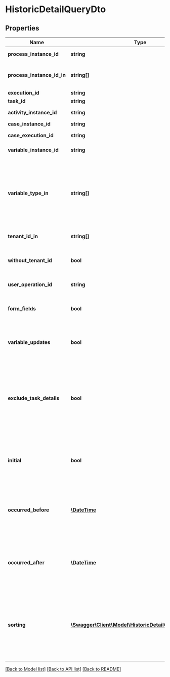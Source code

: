 # HistoricDetailQueryDto

## Properties
Name | Type | Description | Notes
------------ | ------------- | ------------- | -------------
**process_instance_id** | **string** | Filter by process instance id. | [optional] 
**process_instance_id_in** | **string[]** | Only include historic details which belong to one of the passed  process instance ids. | [optional] 
**execution_id** | **string** | Filter by execution id. | [optional] 
**task_id** | **string** | Filter by task id. | [optional] 
**activity_instance_id** | **string** | Filter by activity instance id. | [optional] 
**case_instance_id** | **string** | Filter by case instance id. | [optional] 
**case_execution_id** | **string** | Filter by case execution id. | [optional] 
**variable_instance_id** | **string** | Filter by variable instance id. | [optional] 
**variable_type_in** | **string[]** | Only include historic details where the variable updates belong to one of the passed  list of variable types. A list of all supported variable types can be found [here](https://docs.camunda.org/manual/7.21/user-guide/process-engine/variables/#supported-variable-values). **Note:** All non-primitive variables are associated with the type &#x60;serializable&#x60;. | [optional] 
**tenant_id_in** | **string[]** | Filter by a  list of tenant ids. | [optional] 
**without_tenant_id** | **bool** | Only include historic details that belong to no tenant. Value may only be &#x60;true&#x60;, as &#x60;false&#x60; is the default behavior. | [optional] 
**user_operation_id** | **string** | Filter by a user operation id. | [optional] 
**form_fields** | **bool** | Only include &#x60;HistoricFormFields&#x60;. Value may only be &#x60;true&#x60;, as &#x60;false&#x60; is the default behavior. | [optional] 
**variable_updates** | **bool** | Only include &#x60;HistoricVariableUpdates&#x60;. Value may only be &#x60;true&#x60;, as &#x60;false&#x60; is the default behavior. | [optional] 
**exclude_task_details** | **bool** | Excludes all task-related &#x60;HistoricDetails&#x60;, so only items which have no task id set will be selected. When this parameter is used together with &#x60;taskId&#x60;, this call is ignored and task details are not excluded. Value may only be &#x60;true&#x60;, as &#x60;false&#x60; is the default behavior. | [optional] 
**initial** | **bool** | Restrict to historic variable updates that contain only initial variable values. Value may only be &#x60;true&#x60;, as &#x60;false&#x60; is the default behavior. | [optional] 
**occurred_before** | [**\DateTime**](\DateTime.md) | Restrict to historic details that occured before the given date (including the date). Default [format](https://docs.camunda.org/manual/7.21/reference/rest/overview/date-format/) &#x60;yyyy-MM-dd&#x27;T&#x27;HH:mm:ss.SSSZ&#x60;, e.g., 2013-01-23T14:42:45.000+0200. | [optional] 
**occurred_after** | [**\DateTime**](\DateTime.md) | Restrict to historic details that occured after the given date (including the date). Default [format](https://docs.camunda.org/manual/7.21/reference/rest/overview/date-format/) &#x60;yyyy-MM-dd&#x27;T&#x27;HH:mm:ss.SSSZ&#x60;, e.g., 2013-01-23T14:42:45.000+0200. | [optional] 
**sorting** | [**\Swagger\Client\Model\HistoricDetailQueryDtoSorting[]**](HistoricDetailQueryDtoSorting.md) | A JSON array of criteria to sort the result by. Each element of the array is                     a JSON object that specifies one ordering. The position in the array                     identifies the rank of an ordering, i.e., whether it is primary, secondary,                     etc. Does not have an effect for the &#x60;count&#x60; endpoint. | [optional] 

[[Back to Model list]](../../README.md#documentation-for-models) [[Back to API list]](../../README.md#documentation-for-api-endpoints) [[Back to README]](../../README.md)

